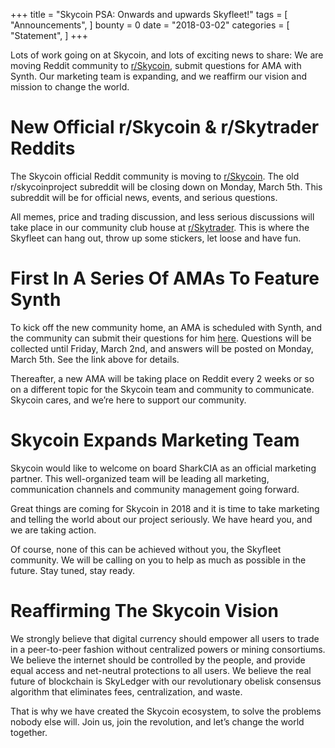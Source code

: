 +++
title = "Skycoin PSA: Onwards and upwards Skyfleet!"
tags = [ "Announcements", ]
bounty = 0
date = "2018-03-02"
categories = [ "Statement", ]
+++

Lots of work going on at Skycoin, and lots of exciting news to share: We are moving Reddit community to [r/Skycoin](http://www.reddit.com/r/skycoin), submit questions for AMA with Synth. Our marketing team is expanding, and we reaffirm our vision and mission to change the world.

  

# New Official r/Skycoin & r/Skytrader Reddits

The Skycoin official Reddit community is moving to [r/Skycoin](http://www.reddit.com/r/skycoin). The old r/skycoinproject subreddit will be closing down on Monday, March 5th. This subreddit will be for official news, events, and serious questions.

  

All memes, price and trading discussion, and less serious discussions will take place in our community club house at [r/Skytrader](http://www.reddit.com/r/skytrader). This is where the Skyfleet can hang out, throw up some stickers, let loose and have fun.

  

# First In A Series Of AMAs To Feature Synth

To kick off the new community home, an AMA is scheduled with Synth, and the community can submit their questions for him [here](https://www.reddit.com/r/skycoin/comments/815pn2/skycoin_official_ama_collecting_questions_for_the/). Questions will be collected until Friday, March 2nd, and answers will be posted on Monday, March 5th. See the link above for details.

  

Thereafter, a new AMA will be taking place on Reddit every 2 weeks or so on a different topic for the Skycoin team and community to communicate. Skycoin cares, and we’re here to support our community.

  

# Skycoin Expands Marketing Team

  

Skycoin would like to welcome on board SharkCIA as an official marketing partner. This well-organized team will be leading all marketing, communication channels and community management going forward.

  

Great things are coming for Skycoin in 2018 and it is time to take marketing and telling the world about our project seriously. We have heard you, and we are taking action.

  

Of course, none of this can be achieved without you, the Skyfleet community. We will be calling on you to help as much as possible in the future. Stay tuned, stay ready.

  

# Reaffirming The Skycoin Vision

  

We strongly believe that digital currency should empower all users to trade in a peer-to-peer fashion without centralized powers or mining consortiums. We believe the internet should be controlled by the people, and provide equal access and net-neutral protections to all users. We believe the real future of blockchain is SkyLedger with our revolutionary obelisk consensus algorithm that eliminates fees, centralization, and waste.

  

That is why we have created the Skycoin ecosystem, to solve the problems nobody else will. Join us, join the revolution, and let’s change the world together.
